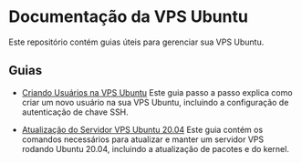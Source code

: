 # Documentação da VPS Ubuntu

Este repositório contém guias úteis para gerenciar sua VPS Ubuntu.

## Guias

- [Criando Usuários na VPS Ubuntu](adduser-vps.md)
  Este guia passo a passo explica como criar um novo usuário na sua VPS Ubuntu, incluindo a configuração de autenticação de chave SSH.

- [Atualização do Servidor VPS Ubuntu 20.04](update-server.md)
  Este guia contém os comandos necessários para atualizar e manter um servidor VPS rodando Ubuntu 20.04, incluindo a atualização de pacotes e do kernel.
